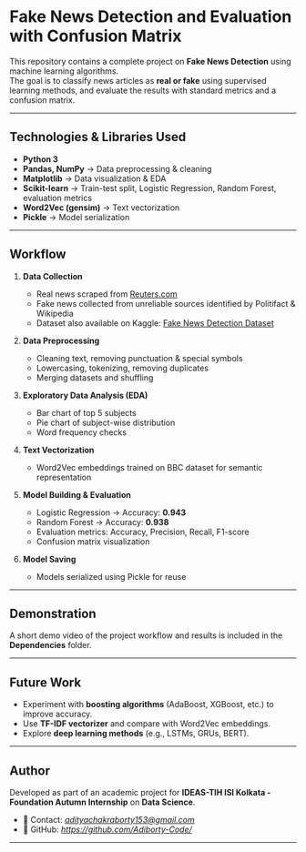 # Fake News Detection and Evaluation with Confusion Matrix 

This repository contains a complete project on **Fake News Detection** using machine learning algorithms.  
The goal is to classify news articles as **real or fake** using supervised learning methods, and evaluate the results with standard metrics and a confusion matrix.  

---

## Technologies & Libraries Used  

- **Python 3**  
- **Pandas, NumPy** → Data preprocessing & cleaning  
- **Matplotlib** → Data visualization & EDA  
- **Scikit-learn** → Train-test split, Logistic Regression, Random Forest, evaluation metrics  
- **Word2Vec (gensim)** → Text vectorization  
- **Pickle** → Model serialization  

---

## Workflow  

1. **Data Collection**  
   - Real news scraped from [Reuters.com](https://www.reuters.com/)  
   - Fake news collected from unreliable sources identified by Politifact & Wikipedia  
   - Dataset also available on Kaggle: [Fake News Detection Dataset](https://www.kaggle.com/datasets/emineyetm/fake-news-detection-datasets)  

2. **Data Preprocessing**  
   - Cleaning text, removing punctuation & special symbols  
   - Lowercasing, tokenizing, removing duplicates  
   - Merging datasets and shuffling  

3. **Exploratory Data Analysis (EDA)**  
   - Bar chart of top 5 subjects  
   - Pie chart of subject-wise distribution  
   - Word frequency checks  

4. **Text Vectorization**  
   - Word2Vec embeddings trained on BBC dataset for semantic representation  

5. **Model Building & Evaluation**  
   - Logistic Regression → Accuracy: **0.943**  
   - Random Forest → Accuracy: **0.938**  
   - Evaluation metrics: Accuracy, Precision, Recall, F1-score  
   - Confusion matrix visualization  

6. **Model Saving**  
   - Models serialized using Pickle for reuse  

---

## Demonstration  

A short demo video of the project workflow and results is included in the **Dependencies** folder.  

---

## Future Work  

- Experiment with **boosting algorithms** (AdaBoost, XGBoost, etc.) to improve accuracy.  
- Use **TF-IDF vectorizer** and compare with Word2Vec embeddings.  
- Explore **deep learning methods** (e.g., LSTMs, GRUs, BERT).  

---

## Author  

Developed as part of an academic project for **IDEAS-TIH ISI Kolkata - Foundation Autumn Internship** on **Data Science**.  
- 📧 Contact: *adityachakraborty153@gmail.com*  
- 🔗 GitHub: *https://github.com/Adiborty-Code/*  

---
